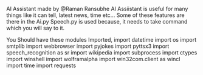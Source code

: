 AI Assistant made by @Raman Ransubhe
AI Assiistant is useful for many things like it can tell,  latest news, time etc...
Some of these features are there in the Ai.py 
Speech.py is used because, it needs to take command which you will say to it.



You Should have these modules Imported,
import datetime
import os
import smtplib
import webbrowser
import pyjokes
import pyttsx3
import speech_recognition as sr
import wikipedia
import subprocess
import ctypes
import winshell
import wolframalpha
import win32com.client as wincl
import time
import requests
